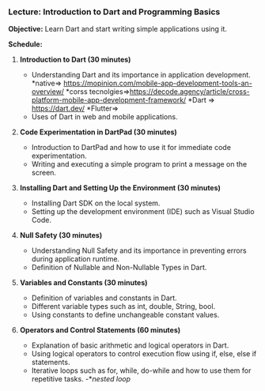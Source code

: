 ### Lecture: Introduction to Dart and Programming Basics

**Objective:** Learn Dart and start writing simple applications using it.

**Schedule:**

1. **Introduction to Dart (30 minutes)**
   - Understanding Dart and its importance in application development.
   *native=> https://mopinion.com/mobile-app-development-tools-an-overview/
   *corss tecnolgies=>https://decode.agency/article/cross-platform-mobile-app-development-framework/ 
   *Dart => https://dart.dev/
   *Flutter=>
   - Uses of Dart in web and mobile applications.

2. **Code Experimentation in DartPad (30 minutes)**
   - Introduction to DartPad and how to use it for immediate code experimentation.
   - Writing and executing a simple program to print a message on the screen.

3. **Installing Dart and Setting Up the Environment (30 minutes)**
   - Installing Dart SDK on the local system.
   - Setting up the development environment (IDE) such as Visual Studio Code.

4. **Null Safety (30 minutes)**
   - Understanding Null Safety and its importance in preventing errors during application runtime.
   - Definition of Nullable and Non-Nullable Types in Dart.

5. **Variables and Constants (30 minutes)**
   - Definition of variables and constants in Dart.
   - Different variable types such as int, double, String, bool.
   - Using constants to define unchangeable constant values.

6. **Operators and Control Statements (60 minutes)**
   - Explanation of basic arithmetic and logical operators in Dart.
   - Using logical operators to control execution flow using if, else, else if statements.
   - Iterative loops such as for, while, do-while and how to use them for repetitive tasks.
   -**nested loop*


   